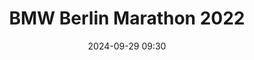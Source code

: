 ---
title: BMW Berlin Marathon 2022
location: Berlin, Germany
date: 2024-09-29 09:30
latitude: 52.516286
longitude: 13.377762
results:
results:
  - place: 175
    name: Margaret O'Friel
    time: 4.16.38
    category: F60
---